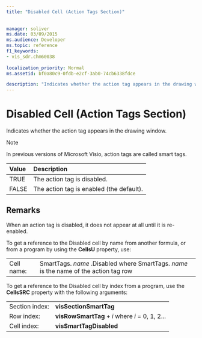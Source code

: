 ```yaml
---
title: "Disabled Cell (Action Tags Section)"
 
 
manager: soliver
ms.date: 03/09/2015
ms.audience: Developer
ms.topic: reference
f1_keywords:
- vis_sdr.chm60038
 
localization_priority: Normal
ms.assetid: bf0a80c9-0fdb-e2cf-3ab0-74cb6338fdce

description: "Indicates whether the action tag appears in the drawing window."
---
```


# Disabled Cell (Action Tags Section)

Indicates whether the action tag appears in the drawing window.
  
> [!NOTE]
> In previous versions of Microsoft Visio, action tags are called smart tags. 
  
|**Value**|**Description**|
|:-----|:-----|
| TRUE  <br/> | The action tag is disabled.  <br/> |
| FALSE  <br/> | The action tag is enabled (the default).  <br/> |
   
## Remarks

When an action tag is disabled, it does not appear at all until it is re-enabled. 
  
To get a reference to the Disabled cell by name from another formula, or from a program by using the **CellsU** property, use: 
  
|||
|:-----|:-----|
| Cell name:  <br/> | SmartTags.  *name*  .Disabled           where SmartTags. *name*  is the name of the action tag row  <br/> |
   
To get a reference to the Disabled cell by index from a program, use the **CellsSRC** property with the following arguments: 
  
|||
|:-----|:-----|
| Section index:  <br/> |**visSectionSmartTag** <br/> |
| Row index:  <br/> |**visRowSmartTag** +  *i*            where  *i*  = 0, 1, 2...  <br/> |
| Cell index:  <br/> |**visSmartTagDisabled** <br/> |
   

